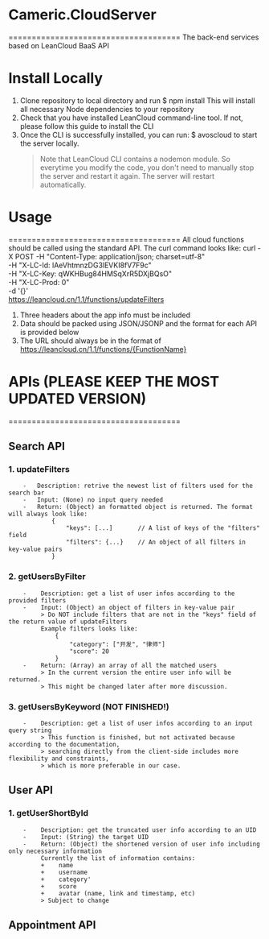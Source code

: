 # Cameric.CloudServer #
=====================================
The back-end services based on LeanCloud BaaS API

# Install Locally #
1.  Clone repository to local directory and run
        $ npm install
    This will install all necessary Node dependencies to your repository
2.  Check that you have installed LeanCloud command-line tool.
    If not, please follow this guide to install the CLI
3.  Once the CLI is successfully installed, you can run:
        $ avoscloud
    to start the server locally.
    > Note that LeanCloud CLI contains a nodemon module.
    > So everytime you modify the code, you don't need to manually stop the server and restart it again.
    > The server will restart automatically.

# Usage #
=====================================
All cloud functions should be called using the standard API. The curl command looks like:
    curl -X POST -H "Content-Type: application/json; charset=utf-8" \
        -H "X-LC-Id: lAeVhtmnzDG3lEVKI8fV7F9c" \
        -H "X-LC-Key: qWKHBug84HMSqXrR5DXjBQsO" \
        -H "X-LC-Prod: 0" \
        -d '{}' \
    https://leancloud.cn/1.1/functions/updateFilters

1.  Three headers about the app info must be included
2.  Data should be packed using JSON/JSONP and the format for each API is provided below
3.  The URL should always be in the format of https://leancloud.cn/1.1/functions/{FunctionName}

# APIs (PLEASE KEEP THE MOST UPDATED VERSION) #
=====================================

## Search API ##
### 1.  updateFilters ###
        -   Description: retrive the newest list of filters used for the search bar
        -   Input: (None) no input query needed
        -   Return: (Object) an formatted object is returned. The format will always look like:
                {
                    "keys": [...]       // A list of keys of the "filters" field
                    "filters": {...}    // An object of all filters in key-value pairs
                }

### 2.  getUsersByFilter ###
        -    Description: get a list of user infos according to the provided filters
        -    Input: (Object) an object of filters in key-value pair
             > Do NOT include filters that are not in the "keys" field of the return value of updateFilters
             Example filters looks like:
                 {
                     "category": ["开发", "律师"]
                     "score": 20
                 }
        -    Return: (Array) an array of all the matched users
             > In the current version the entire user info will be returned.
             > This might be changed later after more discussion.

### 3.  getUsersByKeyword (NOT FINISHED!) ###
        -    Description: get a list of user infos according to an input query string
             > This function is finished, but not activated because according to the documentation,
             > searching directly from the client-side includes more flexibility and constraints,
             > which is more preferable in our case.

## User API ##
### 1.  getUserShortById ###
        -    Description: get the truncated user info according to an UID
        -    Input: (String) the target UID
        -    Return: (Object) the shortened version of user info including only necessary information
             Currently the list of information contains:
             +    name
             +    username
             +    category'
             +    score
             +    avatar (name, link and timestamp, etc)
             > Subject to change

## Appointment API ##